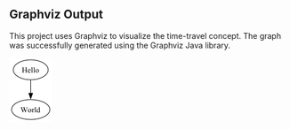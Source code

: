 ## Graphviz Output
This project uses Graphviz to visualize the time-travel concept.
The graph was successfully generated using the Graphviz Java library.

![Hello Graph](hello-graph.png)

